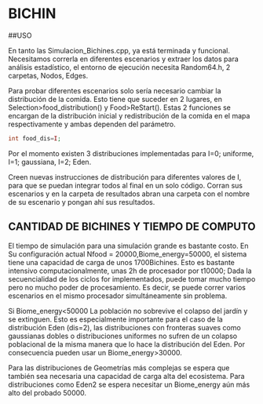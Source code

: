 # BICHIN


##USO


En tanto las Simulacion_Bichines.cpp, ya está terminada y funcional. Necesitamos correrla en diferentes escenarios y extraer los datos para análisis estadístico, el entorno de ejecución necesita Random64.h, 2 carpetas, Nodos, Edges. 

Para probar diferentes escenarios solo sería necesario cambiar la distribución de la comida. Esto tiene que suceder en 2 lugares, en Selection>food_distribution() y Food>ReStart(). Estas 2 funciones se encargan de la distribución inicial y redistribución de la comida en el mapa respectivamente y ambas dependen del parámetro. 

```php
int food_dis=I;
```

Por el momento existen 3 distribuciones implementadas para I=0; uniforme, I=1; gaussiana, I=2; Eden. 

Creen nuevas instrucciones de distribución para diferentes valores de I, para que se puedan integrar todos al final en un solo código. Corran sus escenarios y en la carpeta de resultados abran una carpeta con el nombre de su escenario y pongan ahí sus resultados.


## CANTIDAD DE BICHINES Y TIEMPO DE COMPUTO

El tiempo de simulación para una simulación grande es bastante costo. En Su configuración actual Nfood = 20000,Biome_energy=50000, el sistema tiene una capacidad de carga de unos 1700Bichines. Esto es bastante intensivo computacionalmente, unas 2h de procesador por t10000; Dada la secuencialidad de los ciclos for implementados, puede tomar mucho tiempo pero no mucho poder de procesamiento. Es decir, se puede correr varios escenarios en el mismo procesador simultáneamente sin problema. 

Si Biome_energy<50000 La población no sobrevive el colapso del jardín y se extinguen. Esto es especialmente importante para el caso de la distribución Eden (dis=2), las distribuciones con fronteras suaves como gaussianas dobles o distribuciones uniformes no sufren de un colapso poblacional de la misma manera que lo hace la distribución del Eden. Por consecuencia pueden usar un Biome_energy>30000. 


Para las distribuciones de Geometrías más complejas se espera que también sea necesaria una capacidad de carga alta del ecosistema. Para distribuciones como Eden2 se espera necesitar un Biome_energy aún más alto del probado 50000. 


